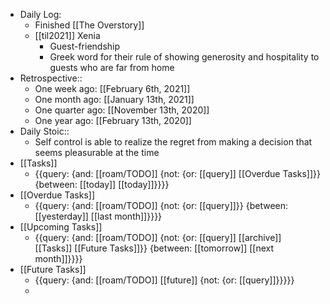 - Daily Log:
    - Finished [[The Overstory]]
    - [[til2021]] Xenia
        - Guest-friendship
        - Greek word for their rule of showing generosity and hospitality to guests who are far from home
- Retrospective::
    - One week ago: [[February 6th, 2021]] 
    - One month ago: [[January 13th, 2021]]
    - One quarter ago: [[November 13th, 2020]] 
    - One year ago: [[February 13th, 2020]]
- Daily Stoic::
    - Self control is able to realize the regret from making a decision that seems pleasurable at the time
- [[Tasks]]
    - {{query: {and: [[roam/TODO]] {not: {or: [[query]] [[Overdue Tasks]]}} {between: [[today]] [[today]]}}}}
- [[Overdue Tasks]]
    - {{query: {and: [[roam/TODO]] {not: {or: [[query]]}} {between: [[yesterday]] [[last month]]}}}}
- [[Upcoming Tasks]]
    - {{query: {and: [[roam/TODO]] {not: {or: [[query]] [[archive]] [[Tasks]] [[Future Tasks]]}} {between: [[tomorrow]] [[next month]]}}}}
- [[Future Tasks]]
    - {{query: {and: [[roam/TODO]] [[future]] {not: {or: [[query]]}}}}}
    - 
